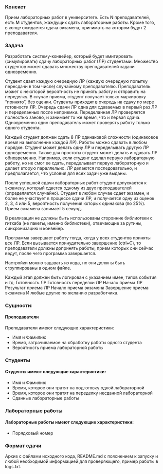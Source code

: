 ### Конекст

Прием лабораторных работ в университете. Есть N преподавателей, есть M студентов, жаждущих сдать лабораторные работы. Кроме того, в конце ожидается сдача экзамена, принимать на котором будут 2 преподавателя.

### Задача
Разработать систему-конвейер, который будет имитировать (симулировать) сдачу лабораторных работ (ЛР) студентами. Множество студентов может сдавать множеству преподавателей задачи одновременно.

Студент сдает каждую очередную ЛР (каждую очередную попытку пересдачи в том числе) случайному преподавателю. Преподаватель может с некоторой вероятность не принять работу и отправить на переделку. В случае приема, студент получает только маркировку “принято”, без оценки. Студенты приходят в очередь на сдачу по мере готовности ЛР. Очередь сдачи ЛР одна для сдаваемых в первый раз ЛР и переделанных после неприемки. Переделанная ЛР проверяется полностью заново, и занимает то же время, что и первая сдача. Одновременно один преподаватель может проверять работу только одного студента.

Каждый студент должен сдать 8 ЛР одинаковой сложности (одинаковое время на выполнение каждой ЛР). Работы можно сдавать в любом порядке. Студент может делать одну ЛР и переделывать другую ЛР одновременно. Также для простоты студент может делать и сдавать ЛР обновременно. Например, если студент сделал первую лабораторную работу, но не смог ее сдать, переделывает первую лабораторную и делает вторую параллельно. ЛР делаются последовательно, и предполагается, что условия для всех задач уже выданы.

После успешной сдачи лабораторных работ студент допускается к экзамену, который сдается одному из двух преподавателей (определяется случайно). Студент в любом случае сдает экзамен, и более не участвует в процессе сдачи ЛР, и получается одну из оценок 2, 3, 4 или 5, вероятность получения которых одинакова (по 25%). Прием экзамена занимает 5 секунд.

В реализации не должны быть использованы сторонние библиотеки с гитхаба (не пакеты, именно библиотеки), отвечающие за рутины, синхронизацию и конвейер.

Программа завершает работу тогда, когда у всех студентов приняты все ЛР.
Если вызывается принудительно завершение (ctrl+C), то преподаватели должны допринять работы, прием которых они сейчас ведут, после чего программа завершается.

Настройки можно задавать из кода, но они должны быть сгруппированы в одном файле.

Каждый этап должен быть логирован с указанием имен, типов события и тд:
Готовность ЛР
Готовность переделки ЛР
Начало приема ЛР
Результат приема ЛР
Начало приема экзамена
Завершение приема экзамена
И любые другие по желанию разработчика.
### Сущности:
#### Преподаватели 
Преподаватели имеют следующие характеристики:
* Имя и Фамилию
* Время, затрачиваемое на обработку работы одного студента
* Вероятность приема лабораторной работы

### Студенты
#### Студенты имеют следующие характеристики:
* Имя и Фамилию
* Время, которое они тратят на подготовку одной лабораторной
* Время, которое они тратят на переделку несданной лабораторной
* Сданные лабораторные работы

### Лабораторные работы
#### Лабораторные работы имеют следующие характеристики:
* Порядковый номер

### Формат сдачи
Архив с файлами исходного кода, README.md с пояснением к запуску и любой необходимой информацией для проверяющего, пример работы в logs.txt.
